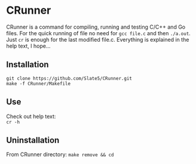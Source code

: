 # CRunner

CRunner is a command for compiling, running and testing C/C++ and Go files. For the quick running of file no need for `gcc file.c` and then `./a.out`. Just `cr` is enough for the last modified file.c. Everything is explained in the help text, I hope...

## Installation

```
git clone https://github.com/Slate5/CRunner.git
make -f CRunner/Makefile
```

## Use

Check out help text:\
`cr -h`

## Uninstallation

From CRunner directory: `make remove && cd`
